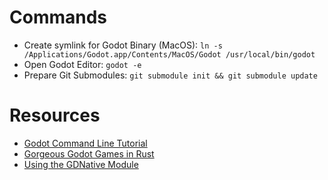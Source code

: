 # Commands
* Create symlink for Godot Binary (MacOS): `ln -s /Applications/Godot.app/Contents/MacOS/Godot /usr/local/bin/godot`
* Open Godot Editor: `godot -e`
* Prepare Git Submodules: `git submodule init && git submodule update`

# Resources
* [Godot Command Line Tutorial](https://docs.godotengine.org/en/3.1/getting_started/editor/command_line_tutorial.html)
* [Gorgeous Godot Games in Rust](https://medium.com/@recallsingularity/gorgeous-godot-games-in-rust-1867c56045e6)
* [Using the GDNative Module](https://docs.godotengine.org/en/latest/tutorials/plugins/gdnative/gdnative-cpp-example.html?highlight=owner#using-the-gdnative-module)
